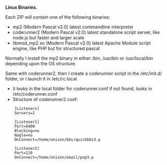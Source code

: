 **Linux Binaries.**

Each ZIP will contain one of the following binaries:
* mp2 (Modern Pascal v2.0) latest commandline interpreter
* coderunner2 (Modern Pascal v2.0) latest standalone script server, like node.js but faster and larger scale
* libmod_mp2.so (Modern Pascal v2.0) latest Apache Module script engine, like PHP but for structured pascal

Normally I install the mp2 binary in either /bin, /usr/bin or /usr/local/bin depending upon the OS structure.

Same with coderunner2, then I create a coderunner script in the /etc/init.d/ folder, or I launch it in /etc/rc.local.
* it looks in the local folder for coderunner.conf if not found, looks in /etc/coderunner.conf
* Structure of coderunner2.conf:
```
    [Listeners]
    Servers=2
    
    [Listener1]
    Port=6400
    Blocking=no
    Nagle=no
    OnConnect=/home/onixon/bbs/quickbbs3.p
    
    [Listener2]
    Port=110
    OnConnect=/home/onixon/email/pop3.p
```
